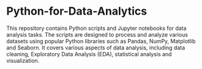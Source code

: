 # Python-for-Data-Analytics
This repository contains Python scripts and Jupyter notebooks for data analysis tasks. The scripts are designed to process and analyze various datasets using popular Python libraries such as Pandas, NumPy, Matplotlib and Seaborn. It covers various aspects of data analysis, including data cleaning, Exploratory Data Analysis (EDA), statistical analysis and visualization.
